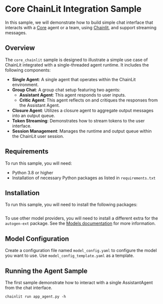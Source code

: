 # Core ChainLit Integration Sample

In this sample, we will demonstrate how to build simple chat interface that
interacts with a [Core](https://microsoft.github.io/autogen/stable/user-guide/core-user-guide/index.html)
agent or a team, using [Chainlit](https://github.com/Chainlit/chainlit),
and support streaming messages.

## Overview

The `core_chainlit` sample is designed to illustrate a simple use case of ChainLit integrated with a single-threaded agent runtime. It includes the following components:

- **Single Agent**: A single agent that operates within the ChainLit environment.
- **Group Chat**: A group chat setup featuring two agents:
  - **Assistant Agent**: This agent responds to user inputs.
  - **Critic Agent**: This agent reflects on and critiques the responses from the Assistant Agent.
- **Closure Agent**: Utilizes a closure agent to aggregate output messages into an output queue.
- **Token Streaming**: Demonstrates how to stream tokens to the user interface.
- **Session Management**: Manages the runtime and output queue within the ChainLit user session.

## Requirements

To run this sample, you will need:
- Python 3.8 or higher
- Installation of necessary Python packages as listed in `requirements.txt`

## Installation

To run this sample, you will need to install the following packages:

```shell

```

To use other model providers, you will need to install a different extra
for the `autogen-ext` package.
See the [Models documentation](https://microsoft.github.io/autogen/stable/user-guide/agentchat-user-guide/tutorial/models.html) for more information.

## Model Configuration

Create a configuration file named `model_config.yaml` to configure the model
you want to use. Use `model_config_template.yaml` as a template.


## Running the Agent Sample

The first sample demonstrate how to interact with a single AssistantAgent
from the chat interface.

```shell
chainlit run app_agent.py -h
```


